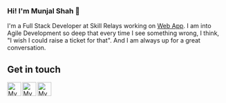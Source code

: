 ### Hi! I'm Munjal Shah 👋

I'm a Full Stack Developer at Skill Relays working on [Web App](https://www.skillrelays.org/). I am into Agile Development so deep that every time I see something wrong, I think, "I wish I could raise a ticket for that". And I am always up for a great conversation. </p>


## Get in touch

<a href="https://www.linkedin.com/in/munjalshah05/">
	<img width="32" align="left"
		 alt="My LinkedIn profile"
		 src="https://cdn.jsdelivr.net/npm/simple-icons@3.12.3/icons/linkedin.svg">
</a>
<a href="https://twitter.com/shah_munjal96">
	<img width="32" align="left"
		 alt="My Twitter profile"
		 src="https://cdn.jsdelivr.net/npm/simple-icons@3.12.3/icons/twitter.svg">
</a>
<a href="https://www.shahmunjal.com/">
	<img width="32" align="left"
		 alt="My Website"
		 src="https://cdn.jsdelivr.net/npm/simple-icons@3.12.3/icons/googleearth.svg">
</a>

<!--
[![Github stats](https://github-readme-stats.vercel.app/api?username=Munjal-Shah&show_icons=true&include_all_commits=true)](https://github.com/Munjal-Shah/github-readme-stats)
[![Top Langs](https://github-readme-stats.vercel.app/api/top-langs/?username=Munjal-Shah&layout=compact)](https://github.com/Munjal-Shah/github-readme-stats)


Here are some ideas to get you started:

- 🔭 I’m currently working on ...
- 🌱 I’m currently learning ...
- 👯 I’m looking to collaborate on ...
- 🤔 I’m looking for help with ...
- 💬 Ask me about ...
- 📫 How to reach me: ...
- 😄 Pronouns: ...
- ⚡ Fun fact: ...
-->
